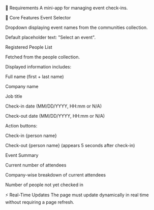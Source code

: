 📝 Requirements
A mini-app for managing event check-ins.

🎯 Core Features
Event Selector

Dropdown displaying event names from the communities collection.

Default placeholder text: "Select an event".

Registered People List

Fetched from the people collection.

Displayed information includes:

Full name (first + last name)

Company name

Job title

Check-in date (MM/DD/YYYY, HH:mm or N/A)

Check-out date (MM/DD/YYYY, HH:mm or N/A)

Action buttons:

Check-in {person name}

Check-out {person name} (appears 5 seconds after check-in)

Event Summary

Current number of attendees

Company-wise breakdown of current attendees

Number of people not yet checked in

⚡ Real-Time Updates
The page must update dynamically in real time without requiring a page refresh.